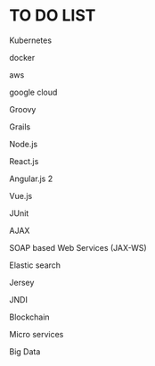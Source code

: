 # TO DO LIST

Kubernetes 

docker

aws

google cloud

Groovy 

Grails

Node.js

React.js

Angular.js 2

Vue.js

JUnit

AJAX

SOAP based Web Services (JAX-WS)

Elastic search

Jersey

JNDI

Blockchain

Micro services

Big Data

